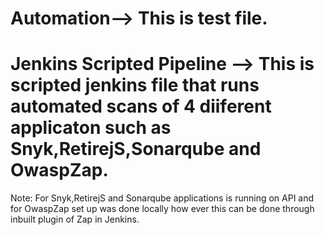 # Automation--> This is test file.
# Jenkins Scripted Pipeline --> This is scripted jenkins file that runs automated scans of 4 diiferent applicaton such as Snyk,RetirejS,Sonarqube and OwaspZap.
Note: For Snyk,RetirejS and Sonarqube applications is running on API and for OwaspZap set up was done locally how ever this can     be done through inbuilt plugin of Zap in Jenkins. 

